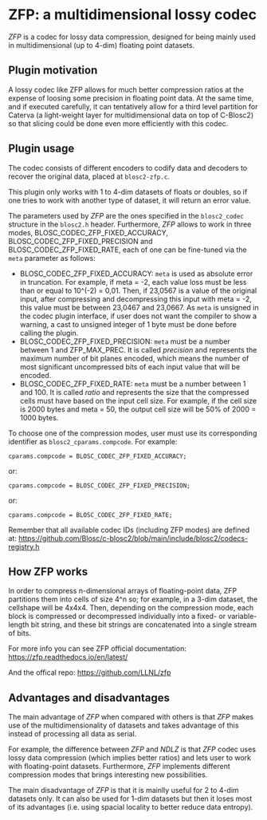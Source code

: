 ZFP: a multidimensional lossy codec
=============================================================================

*ZFP* is a codec for lossy data compression, designed for being mainly used in multidimensional (up to 4-dim) floating point datasets.

Plugin motivation
--------------------

A lossy codec like ZFP allows for much better compression ratios at the expense of loosing some precision in floating point data.  At the same time, and if executed carefully, it can tentatively allow for a third level partition for Caterva (a light-weight layer for multidimensional data on top of C-Blosc2) so that slicing could be done even more efficiently with this codec.

Plugin usage
-------------------

The codec consists of different encoders to codify data and
decoders to recover the original data, placed at `blosc2-zfp.c`.

This plugin only works with 1 to 4-dim datasets of floats or doubles, so if one tries to work with another type of dataset, it will return an error value.

The parameters used by *ZFP* are the ones specified in the `blosc2_codec` structure in the `blosc2.h` header.
Furthermore, *ZFP* allows to work in three modes, BLOSC_CODEC_ZFP_FIXED_ACCURACY, BLOSC_CODEC_ZFP_FIXED_PRECISION and BLOSC_CODEC_ZFP_FIXED_RATE, each of one can be fine-tuned via the `meta` parameter as follows:

- BLOSC_CODEC_ZFP_FIXED_ACCURACY: `meta` is used as absolute error in truncation.  For example, if meta = -2, each value loss must be less than or equal to 10^(-2) = 0,01. Then, if 23,0567 is a value of the original input, after compressing and decompressing this input with meta = -2, this value must be between 23,0467 and 23,0667. As `meta` is unsigned in the codec plugin interface, if user does not want the compiler to show a warning, a cast to unsigned integer of 1 byte must be done before calling the plugin.
- BLOSC_CODEC_ZFP_FIXED_PRECISION: `meta` must be a number between 1 and ZFP_MAX_PREC. It is called *precision* and represents the maximum number of bit planes encoded, which means the number of most significant uncompressed bits of each input value that will be encoded.
- BLOSC_CODEC_ZFP_FIXED_RATE: `meta` must be a number between 1 and 100. It is called *ratio* and represents the size that the compressed cells must have based on the input cell size. For example, if the cell size is 2000 bytes and meta = 50, the output cell size will be 50% of 2000 = 1000 bytes.

To choose one of the compression modes, user must use its corresponding identifier as `blosc2_cparams.compcode`. For example:

    cparams.compcode = BLOSC_CODEC_ZFP_FIXED_ACCURACY;

or:

    cparams.compcode = BLOSC_CODEC_ZFP_FIXED_PRECISION;    
or:

    cparams.compcode = BLOSC_CODEC_ZFP_FIXED_RATE;

Remember that all available codec IDs (including ZFP modes) are defined at:
https://github.com/Blosc/c-blosc2/blob/main/include/blosc2/codecs-registry.h


How ZFP works
-------------------

In order to compress n-dimensional arrays of floating-point data, ZFP partitions them into cells of size 4^n so; for example, in a 3-dim dataset, the cellshape will be 4x4x4.
Then, depending on the compression mode, each block is compressed or decompressed individually into a fixed- or variable-length bit string, and these bit strings are concatenated into a single stream of bits.

For more info you can see ZFP official documentation:
https://zfp.readthedocs.io/en/latest/

And the offical repo:
https://github.com/LLNL/zfp

Advantages and disadvantages
------------------------------

The main advantage of *ZFP* when compared with others is that *ZFP*
makes use of the multidimensionality of datasets and takes advantage of this instead of
processing all data as serial.

For example, the difference between *ZFP* and *NDLZ* is that *ZFP* codec uses lossy data compression (which implies better ratios) and lets user to work with floating-point datasets.
Furthermore, *ZFP* implements different compression modes that brings interesting new possibilities.

The main disadvantage of *ZFP* is that it is mainlly useful for 2 to 4-dim datasets only. It can also be used for 1-dim datasets but then it loses most of its advantages (i.e. using spacial locality to better reduce data entropy).
